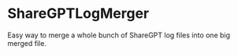 # ShareGPTLogMerger
Easy way to merge a whole bunch of ShareGPT log files into one big merged file. 
